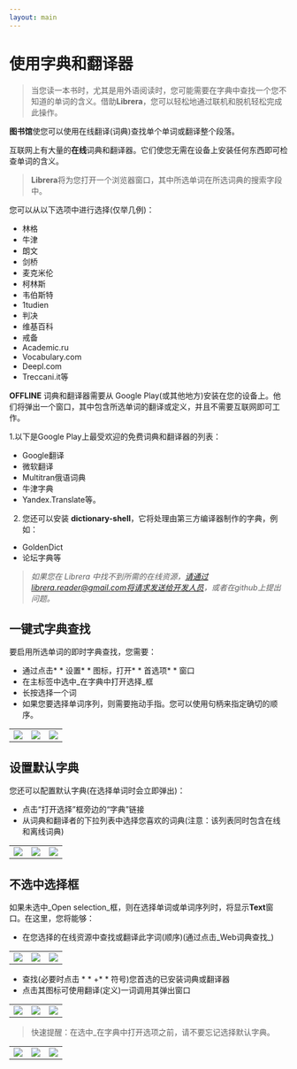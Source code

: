 ```yaml
---
layout: main
---
```


# 使用字典和翻译器

>当您读一本书时，尤其是用外语阅读时，您可能需要在字典中查找一个您不知道的单词的含义。借助**Librera**，您可以轻松地通过联机和脱机轻松完成此操作。

**图书馆**使您可以使用在线翻译(词典)查找单个单词或翻译整个段落。

互联网上有大量的**在线**词典和翻译器。它们使您无需在设备上安装任何东西即可检查单词的含义。
> **Librera**将为您打开一个浏览器窗口，其中所选单词在所选词典的搜索字段中。
 
您可以从以下选项中进行选择(仅举几例)：

* 林格
* 牛津
* 朗文
* 剑桥
* 麦克米伦
* 柯林斯
* 韦伯斯特
* 1tudien
* 判决
* 维基百科
* 戒备
* Academic.ru
* Vocabulary.com
* Deepl.com
* Treccani.it等

**OFFLINE** 词典和翻译器需要从 Google Play(或其他地方)安装在您的设备上。他们将弹出一个窗口，其中包含所选单词的翻译或定义，并且不需要互联网即可工作。

1.以下是Google Play上最受欢迎的免费词典和翻译器的列表：

* Google翻译
* 微软翻译
* Multitran俄语词典
* 牛津字典
* Yandex.Translate等。

2. 您还可以安装 **dictionary-shell**，它将处理由第三方编译器制作的字典，例如：

* GoldenDict
* 论坛字典等
 
> **如果您在* Librera *中找不到所需的在线资源，请通过librera.reader@gmail.com将请求发送给开发人员，或者在github上提出问题。**

## 一键式字典查找
要启用所选单词的即时字典查找，您需要：
* 通过点击* * 设置* * 图标，打开* * 首选项* * 窗口
* 在主标签中选中_在字典中打开选择_框
* 长按选择一个词
* 如果您要选择单词序列，则需要拖动手指。您可以使用句柄来指定确切的顺序。

||||
|-|-|-|
|![](1.jpg)|![](2.jpg)|![](3.jpg)|

## 设置默认字典
您还可以配置默认字典(在选择单词时会立即弹出)：
* 点击“打开选择”框旁边的“字典”链接
* 从词典和翻译者的下拉列表中选择您喜欢的词典(注意：该列表同时包含在线和离线词典)

||||
|-|-|-|
|![](4.jpg)|![](55.jpg)|![](66.jpg)|

## 不选中选择框
如果未选中_Open selection_框，则在选择单词或单词序列时，将显示**Text**窗口。在这里，您将能够：
* 在您选择的在线资源中查找或翻译此字词(顺序)(通过点击_Web词典查找_)

||||
|-|-|-|
|![](7.jpg)|![](8.jpg)|![](9.jpg)|

* 查找(必要时点击 * * +* *  符号)您首选的已安装词典或翻译器
* 点击其图标可使用翻译(定义)一词调用其弹出窗口

||||
|-|-|-|
|![](10.jpg)|![](11.jpg)|![](12.jpg)|

>快速提醒：在选中_在字典中打开选项之前，请不要忘记选择默认字典。

||||
|-|-|-|
|![](13.jpg)|![](55.jpg)|![](66.jpg)|
